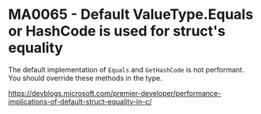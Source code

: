 # MA0065 - Default ValueType.Equals or HashCode is used for struct's equality

The default implementation of `Equals` and `GetHashCode` is not performant. You should override these methods in the type.

<https://devblogs.microsoft.com/premier-developer/performance-implications-of-default-struct-equality-in-c/>
